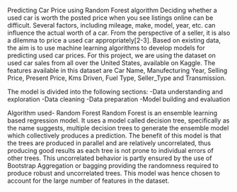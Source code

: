 Predicting Car Price using Random Forest algorithm
Deciding whether a used car is worth the posted price when you see listings online can be difficult.
Several factors, including mileage, make, model, year, etc. can influence the actual worth of a car. From
the perspective of a seller, it is also a dilemma to price a used car appropriately[2-3]. Based on existing
data, the aim is to use machine learning algorithms to develop models for predicting used car prices.
For this project, we are using the dataset on used car sales from all over the United States, available on
Kaggle. The features available in this dataset are Car Name, Manufecturing Year,	Selling Price,	Present Price, Kms Driven, Fuel Type,	Seller_Type and Transmission.

The model is divided into the following sections:
-Data understanding and exploration
-Data cleaning
-Data preparation
-Model building and evaluation

Algorithm used- Random Forest
Random Forest is an ensemble learning based regression model. It uses a model called decision
tree, specifically as the name suggests, multiple decision trees to generate the ensemble model
which collectively produces a prediction. The benefit of this model is that the trees are produced in
parallel and are relatively uncorrelated, thus producing good results as each tree is not prone to
individual errors of other trees. This uncorrelated behavior is partly ensured by the use of Bootstrap
Aggregation or bagging providing the randomness required to produce robust and uncorrelated
trees. This model was hence chosen to account for the large number of features in the dataset.
